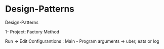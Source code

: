 # Design-Patterns
Design-Patterns

1- Project:
Factory Method

Run -> Edit Configurantions : Main - Program arguments -> uber, eats or log
